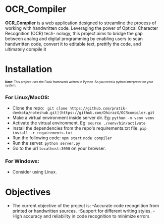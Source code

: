 # OCR_Compiler
__OCR_Compiler__ is a web application designed to streamline the process of working with
handwritten code. Leveraging the power of Optical Character Recognition (OCR) tech-
nology, this project aims to bridge the gap between analog and digital programming by
enabling users to scan handwritten code, convert it to editable text, prettify the code, and
ultimately compile it

# Installation
<sub><sup>__Note__: This project uses the Flask framework written in Python. So you need a python interpreter on your system.</sup></sub>
### For Linux/MacOS:
+ Clone the repo:
    ` git clone https://github.com/pratik-devkota/noteshub.git](https://github.com/DhirazX/OCRcompiler.git`
+ Make a virtual environment inside server dir. Eg:
    `python -m venv venv`
+ Activate the virtual environment. Eg:
    `source ./venv/bin/activate`
+ Install the dependencies from the repo's requirements.txt file.
    `pip install -r requirements.txt`
+ Run the following code:
    `npm start`  `node compiler` 
+ Run the server.
    `python server.py`
+ Go to the url `localhost:3000` on your browser.

### For Windows:
+ Consider using Linux.

# Objectives
+ The current objective of the project is:
  -Accurate code recognition from printed or handwritten sources.
  -Support for different writing styles.
  -High accuracy and reliability in code recognition to minimize errors.

